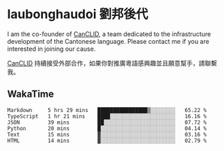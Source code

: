 # laubonghaudoi 劉邦後代

I am the co-founder of [CanCLID](https://github.com/CanCLID), a team dedicated to the infrastructure development of the Cantonese language. Please contact me if you are interested in joining our cause.

[CanCLID](https://github.com/CanCLID) 持續接受外部合作，如果你對推廣粵語感興趣並且願意幫手，請聯繫我。


## WakaTime

<!--START_SECTION:waka-->

```text
Markdown     5 hrs 29 mins   ████████████████▒░░░░░░░░   65.22 %
TypeScript   1 hr 21 mins    ████░░░░░░░░░░░░░░░░░░░░░   16.16 %
JSON         39 mins         ██░░░░░░░░░░░░░░░░░░░░░░░   07.72 %
Python       20 mins         █░░░░░░░░░░░░░░░░░░░░░░░░   04.14 %
Text         15 mins         ▓░░░░░░░░░░░░░░░░░░░░░░░░   03.16 %
HTML         14 mins         ▓░░░░░░░░░░░░░░░░░░░░░░░░   02.79 %
```

<!--END_SECTION:waka-->
